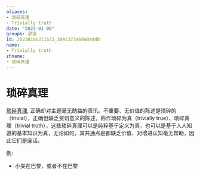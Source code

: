 ```yaml
---
aliases:
- 琐碎真理
- Trivially truth
date: "2023-01-06"
groups: 谬误
id: 20230106211633_304c373a69a84dd8
name:
- Trivially truth
zhname:
- 琐碎真理
---
```


# 琐碎真理

[琐碎真理](https://zh.wikipedia.org/wiki/%E7%91%A3%E7%A2%8E%E7%9C%9F%E7%90%86), 正确却对主题毫无助益的资讯。不重要、无价值的陈述是琐碎的（trivial），正确但缺乏资讯意义的陈述，称作琐碎为真（trivially true）、琐碎真理（trivial truth），这些琐碎真理可以是纯粹基于定义为真，也可以是基于人人知道的基本知识为真，无论如何，其共通点是都缺乏价值、对增进认知毫无帮助，因此它们是废话。

例:
- 小美在巴黎，或者不在巴黎